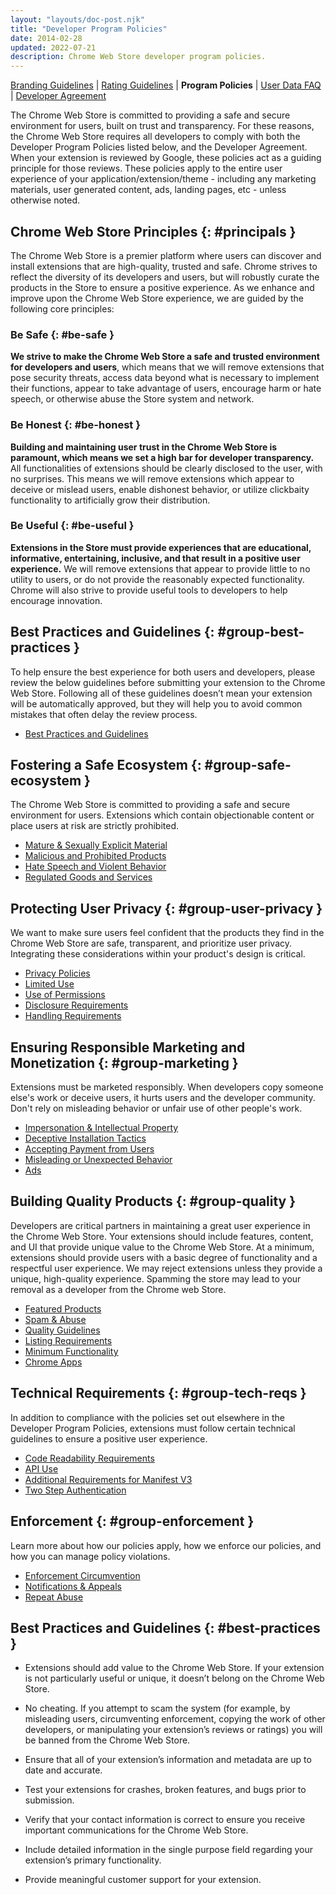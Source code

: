 ```yaml
---
layout: "layouts/doc-post.njk"
title: "Developer Program Policies"
date: 2014-02-28
updated: 2022-07-21
description: Chrome Web Store developer program policies.
---
```


[Branding Guidelines][branding] | [Rating Guidelines][rating] | **Program Policies** | [User Data
FAQ][user-data] | [Developer Agreement][developer-agreement]


The Chrome Web Store is committed to providing a safe and secure environment for users, built on
trust and transparency. For these reasons, the Chrome Web Store requires all developers to comply
with both the Developer Program Policies listed below, and the Developer Agreement. When your
extension is reviewed by Google, these policies act as a guiding principle for those reviews. These
policies apply to the entire user experience of your application/extension/theme - including any
marketing materials, user generated content, ads, landing pages, etc - unless otherwise noted.

## Chrome Web Store Principles {: #principals }

The Chrome Web Store is a premier platform where users can discover and install extensions that are
high-quality, trusted and safe. Chrome strives to reflect the diversity of its developers and users,
but will robustly curate the products in the Store to ensure a positive experience.  As we enhance
and improve upon the Chrome Web Store experience, we are guided by the following core principles:

<div class="policy-principals">

### Be Safe {: #be-safe }

**We strive to make the Chrome Web Store a safe and trusted environment for developers and users**,
which means that we will remove extensions that pose security threats, access data beyond what is
necessary to implement their functions, appear to take advantage of users, encourage harm or hate
speech, or otherwise abuse the Store system and network.

### Be Honest {: #be-honest }

**Building and maintaining user trust in the Chrome Web Store is paramount, which means we set a
high bar for developer transparency.** All functionalities of extensions should be clearly disclosed
to the user, with no surprises. This means we will remove extensions which appear to deceive or
mislead users, enable dishonest behavior, or utilize clickbaity functionality to artificially grow
their distribution.

### Be Useful {: #be-useful }

**Extensions in the Store must provide experiences that are educational, informative, entertaining,
inclusive, and that result in a positive user experience.** We will remove extensions that appear to
provide little to no utility to users, or do not provide the reasonably expected functionality.
Chrome will also strive to provide useful tools to developers to help encourage innovation.

</div>
<div class="policy-card policy-card--policies stack">

## Best Practices and Guidelines {: #group-best-practices }

To help ensure the best experience for both users and developers, please review the below guidelines
before submitting your extension to the Chrome Web Store. Following all of these guidelines doesn’t
mean your extension will be automatically approved, but they will help you to avoid common mistakes
that often delay the review process.

* [Best Practices and Guidelines][best-practices]

</div>
<div class="policy-card policy-card--policies stack">

## Fostering a Safe Ecosystem {: #group-safe-ecosystem }

The Chrome Web Store is committed to providing a safe and secure environment for users. Extensions
which contain objectionable content or place users at risk are strictly prohibited.

* [Mature & Sexually Explicit Material][explicit-material]
* [Malicious and Prohibited Products][malicious-and-prohibited]
* [Hate Speech and Violent Behavior][hate-and-violence]
* [Regulated Goods and Services][regulated-goods-and-services]

</div>
<div class="policy-card policy-card--policies stack">

## Protecting User Privacy {: #group-user-privacy }

We want to make sure users feel confident that the products they find in the Chrome Web Store are
safe, transparent, and prioritize user privacy. Integrating these considerations within your
product's design is critical.

* [Privacy Policies][privacy]
* [Limited Use][limited-use]
* [Use of Permissions][permissions]
* [Disclosure Requirements][disclosure-requirements]
* [Handling Requirements][data-handling]

</div>
<div class="policy-card policy-card--policies stack">

## Ensuring Responsible Marketing and Monetization {: #group-marketing }

Extensions must be marketed responsibly. When developers copy someone else's work or deceive users,
it hurts users and the developer community. Don't rely on misleading behavior or unfair use of other
people's work.

* [Impersonation & Intellectual Property][impersonation-and-intellectual-property]
* [Deceptive Installation Tactics][deceptive-installation-tactics]
* [Accepting Payment from Users][accepting-payment]
* [Misleading or Unexpected Behavior][unexpected-behavior]
* [Ads][ads]

</div>
<div class="policy-card policy-card--policies stack">

## Building Quality Products {: #group-quality }

Developers are critical partners in maintaining a great user experience in the Chrome Web Store.
Your extensions should include features, content, and UI that provide unique value to the Chrome Web
Store. At a minimum, extensions should provide users with a basic degree of functionality and a
respectful user experience. We may reject extensions unless they provide a unique, high-quality
experience. Spamming the store may lead to your removal as a developer from the Chrome web Store.

* [Featured Products][featured-products]
* [Spam & Abuse][spam-and-abuse]
* [Quality Guidelines][quality-guidelines]
* [Listing Requirements][listing-requirements]
* [Minimum Functionality][minimum-functionality]
* [Chrome Apps][chrome-apps]

</div>
<div class="policy-card policy-card--policies stack">

## Technical Requirements {: #group-tech-reqs }

In addition to compliance with the policies set out elsewhere in the Developer Program Policies,
extensions must follow certain technical guidelines to ensure a positive user experience.

* [Code Readability Requirements][code-readability]
* [API Use][api-use]
* [Additional Requirements for Manifest V3][mv3-requirements]
* [Two Step Authentication][two-step-verification]

</div>
<div class="policy-card policy-card--policies stack">

## Enforcement {: #group-enforcement }

Learn more about how our policies apply, how we enforce our policies, and how you can manage policy
violations.

* [Enforcement Circumvention][enforcement]
* [Notifications & Appeals][notification-and-appeals]
* [Repeat Abuse][repeat-abuse]

</div>
<div class="policy-card stack best-practices">

## Best Practices and Guidelines {: #best-practices }

* Extensions should add value to the Chrome Web Store. If your extension is not particularly useful
  or unique, it doesn’t belong on the Chrome Web Store.

* No cheating. If you attempt to scam the system (for example, by misleading users, circumventing
  enforcement, copying the work of other developers, or manipulating your extension’s reviews or
  ratings) you will be banned from the Chrome Web Store.

* Ensure that all of your extension’s information and metadata are up to date and accurate.

* Test your extensions for crashes, broken features, and bugs prior to submission.

* Verify that your contact information is correct to ensure you receive important communications for
  the Chrome Web Store.

* Include detailed information in the single purpose field regarding your extension’s primary
  functionality.

* Provide meaningful customer support for your extension.

</div>

<!-- new links -->

[accepting-payment]: /docs/webstore/program-policies/accepting-payment/
[ads]: /docs/webstore/program-policies/ads/
[api-use]: /docs/webstore/program-policies/api-use/
[best-practices]: #best-practices
[branding]: /docs/webstore/branding
[chrome-apps]: /docs/webstore/program-policies/chrome-apps/
[code-readability]: /docs/webstore/program-policies/code-readability/
[data-handling]: /docs/webstore/program-policies/data-handling/
[deceptive-installation-tactics]: /docs/webstore/program-policies/deceptive-installation-tactics/
[developer-agreement]: /docs/webstore/terms
[disclosure-requirements]: /docs/webstore/program-policies/disclosure-requirements/
[enforcement]: /docs/webstore/program-policies/enforcement/
[explicit-material]: /docs/webstore/program-policies/explicit-material/
[featured-products]: /docs/webstore/program-policies/featured-products/
[hate-and-violence]: /docs/webstore/program-policies/hate-and-violence/
[impersonation-and-intellectual-property]: /docs/webstore/program-policies/impersonation-and-intellectual-property/
[limited-use]: /docs/webstore/program-policies/limited-use/
[listing-requirements]: /docs/webstore/program-policies/listing-requirements/
[malicious-and-prohibited]: /docs/webstore/program-policies/malicious-and-prohibited/
[minimum-functionality]: /docs/webstore/program-policies/minimum-functionality/
[mv3-requirements]: /docs/webstore/program-policies/mv3-requirements/
[notification-and-appeals]: /docs/webstore/program-policies/notification-and-appeals/
[permissions]: /docs/webstore/program-policies/permissions/
[privacy]: /docs/webstore/program-policies/privacy/
[quality-guidelines]: /docs/webstore/program-policies/quality-guidelines/
[rating]: /docs/webstore/rating
[regulated-goods-and-services]: /docs/webstore/program-policies/regulated-goods-and-services/
[repeat-abuse]: /docs/webstore/program-policies/repeat-abuse/
[spam-and-abuse]: /docs/webstore/program-policies/spam-and-abuse/
[two-step-verification]: /docs/webstore/program-policies/two-step-verification/
[unexpected-behavior]: /docs/webstore/program-policies/unexpected-behavior/
[user-data]: /docs/webstore/user_data
